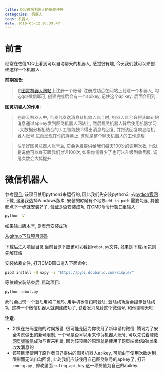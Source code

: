 ```yaml
---
title: QQ/微信机器人的安装使用
categories: 机器人
tags: 机器人
date: 2019-05-12 16:39:47
---
```


前言
===

经常在微信/QQ上看到可以自动聊天的机器人, 感觉很有趣, 今天我们就可以来创建这样一个机器人. 

**前期准备**: 
> 在[图灵机器人网站](http://www.tuling123.com)上注册一个账号, 注册成功后在网站上创建一个机器人, 勾选qq/微信即可, 创建完成后会有一个apikey, 记住这个apikey, 后面会用到. 

**图灵机器人的作用**: 
> 在聊天机器人中, 当我们发送消息给机器人账号时, 机器人账号会将获取到的消息通过apikey发到图灵机器人网站上, 然后图灵机器人背后使用机器学习+大数据分析相结合的人工智能技术得出消息的回复, 并把该回复响应给机器人账号,进而呈现在你的屏幕上, 这就是整个聊天机器人的工作原理

> 注册好图灵机器人账号后, 它会免费提供给我们每天100次的调用次数, 也就是说他可以每天跟我们对话100次, 如果你觉得少了也可以升级到收费版, 调用次数会大幅提升.

微信机器人
=========

参考[项目](https://github.com/pig6/wxrobot), 该项目使用python3来运行的, 因此我们先安装python3, 去[python官网](https://www.python.org/downloads/)下载, 这里我选择Windows版本, 安装的时候有个地方`add to path` 需要勾选, 其他都点下一步就安装好了.
验证是否安装成功, 在CMD命令行窗口里输入:

```bash
python -V
```

如果输出版本号, 则表示安装成功

[从github下载项目源码](https://github.com/pig6/wxrobot)

下载后进入项目目录,当前目录下应该可以看到`robot.py`文件, 如果是下载zip包则先解压缩

安装依赖文件, 打开CMD窗口输入下面命令:

```bash
pip3 install -U wxpy -i "https://pypi.doubanio.com/simple/"
```

等依赖安装结束后, 启动项目:

```bash
python robot.py
```

此时会出现一个登陆用的二维码, 用手机微信扫码登陆, 登陆成功后会提示登陆成功, 这样一个微信机器人就创建成功了, 试着发消息给这个微信号, 和他聊聊天吧!

**注意**: 

- 如果在扫码登陆的时候报错, 很可能是因为你使用了新申请的微信, 腾讯为了安全考虑做出的新号限制, 一个号是否可以用来作为机器人账号, 可以先试着登陆[网页版微信](https://wx.qq.com/)成功与否来判断, 因为该项目的原理就是使用了网页端微信的api来收发消息的
- 该项目里使用了原作者自己提供的图灵机器人apikey, 可能由于使用次数达到限制而无法自动回复, 此时我们应该使用自己图灵账号的apikey了, 打开 `config.py` , 修改里面 `tuling_api_key` 这一项的值为自己的apikey.